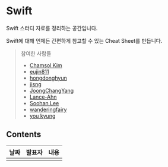 # Swift

Swift 스터디 자료를 정리하는 공간입니다.

Swift에 대해 언제든 간편하게 참고할 수 있는 Cheat Sheet를 만듭니다.

> 참여한 사람들
>
> - [Chamsol Kim](https://github.com/cskime)
> - [eujin811](https://github.com/eujin811)
> - [hongdonghyun](https://github.com/hongdonghyun)
> - [jisng](https://github.com/jisng)
> - [JoongChangYang](https://github.com/JoongChangYang)
> - [Lance-Ahn](https://github.com/Lance-ahn)
> - [Soohan Lee](https://github.com/martinolee)
> - [wanderingfairy](https://github.com/wanderingfairy)
> - [you kyung](https://github.com/wydrud125)

## Contents

| 날짜 | 발표자 | 내용 |
| ---- | ------ | ---- |
|      |        |      |

